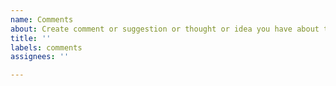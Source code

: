 ```yaml
---
name: Comments
about: Create comment or suggestion or thought or idea you have about the plugin
title: ''
labels: comments
assignees: ''

---
```

